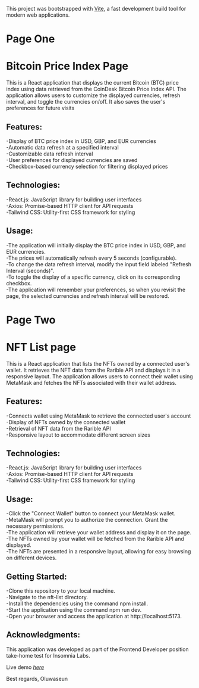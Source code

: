 This project was bootstrapped with [Vite](https://vitejs.dev/), a fast development build tool for modern web applications.

# Page One

# Bitcoin Price Index Page

This is a React application that displays the current Bitcoin (BTC) price index using data retrieved from the CoinDesk Bitcoin Price Index API. The application allows users to customize the displayed currencies, refresh interval, and toggle the currencies on/off. It also saves the user's preferences for future visits

## Features:

-Display of BTC price index in USD, GBP, and EUR currencies  
-Automatic data refresh at a specified interval  
-Customizable data refresh interval  
-User preferences for displayed currencies are saved  
-Checkbox-based currency selection for filtering displayed prices  

## Technologies:

-React.js: JavaScript library for building user interfaces  
-Axios: Promise-based HTTP client for API requests  
-Tailwind CSS: Utility-first CSS framework for styling  

## Usage:

-The application will initially display the BTC price index in USD, GBP, and EUR currencies.  
-The prices will automatically refresh every 5 seconds (configurable).  
-To change the data refresh interval, modify the input field labeled "Refresh Interval (seconds)".  
-To toggle the display of a specific currency, click on its corresponding checkbox.  
-The application will remember your preferences, so when you revisit the page, the selected currencies and refresh interval will be restored.

# Page Two

# NFT List page

This is a React application that lists the NFTs owned by a connected user's wallet. It retrieves the NFT data from the Rarible API and displays it in a responsive layout. The application allows users to connect their wallet using MetaMask and fetches the NFTs associated with their wallet address.

## Features:

-Connects wallet using MetaMask to retrieve the connected user's account  
-Display of NFTs owned by the connected wallet  
-Retrieval of NFT data from the Rarible API  
-Responsive layout to accommodate different screen sizes  

## Technologies:

-React.js: JavaScript library for building user interfaces     
-Axios: Promise-based HTTP client for API requests      
-Tailwind CSS: Utility-first CSS framework for styling    

## Usage:

-Click the "Connect Wallet" button to connect your MetaMask wallet.  
-MetaMask will prompt you to authorize the connection. Grant the necessary permissions.  
-The application will retrieve your wallet address and display it on the page.  
-The NFTs owned by your wallet will be fetched from the Rarible API and displayed.  
-The NFTs are presented in a responsive layout, allowing for easy browsing on different devices.  

## Getting Started:

-Clone this repository to your local machine.  
-Navigate to the nft-list directory.  
-Install the dependencies using the command npm install.  
-Start the application using the command npm run dev.  
-Open your browser and access the application at http://localhost:5173.  

## Acknowledgments:

This application was developed as part of the Frontend Developer position take-home test for Insomnia Labs.

Live demo [_here_](https://insomnia-test.vercel.app/)  

Best regards,
Oluwaseun
